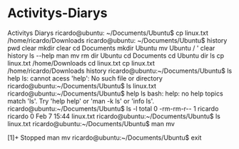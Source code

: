 # Activitys-Diarys
Activitys Diarys
ricardo@ubuntu: ~/Documents/Ubuntu$ cp linux.txt /home/ricardo/Downloads
ricardo@ubuntu: ~/Documents/Ubuntu$ history
pwd
clear
mkdir 
clear
cd Documents
mkdir Ubuntu
mv Ubuntu / '
clear
history
ls --help
man mv
rm dir Ubuntu
cd Documents
cd Ubuntu
dir
ls
cp linux.txt /home/Downloads
cd linux.txt
cp linux.txt /home/ricardo/Downloads
history
ricardo@ubuntu:~/Documents/Ubuntu$ ls help
ls: cannot acess 'help': No such file or directory
ricardo@ubuntu:~/Documents/Ubuntu$ ls
linux.txt
ricardo@ubuntu:~/Documents/Ubuntu$ help ls
bash: help: no help topics match 'ls'. Try 'help help' or 'man -k ls' or 'info ls'.
ricardo@ubuntu:~/Documents/Ubuntu$ ls -l
total 0
-rm-rm-r-- 1 ricardo ricardo 0 Feb 7 15:44 linux.txt
ricardo@ubuntu:~/Documents/Ubuntu$ ls
linux.txt
ricardo@ubuntu:~/Documents/Ubuntu$ man mv

[1]+ Stopped               man mv
ricardo@ubuntu:~/Documents/Ubuntu$ exit

